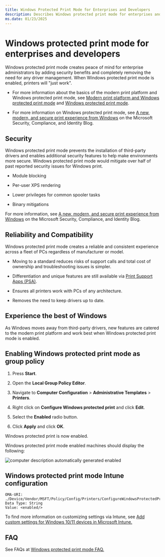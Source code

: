 ```yaml
---
title: Windows Protected Print Mode for Enterprises and Developers
description: Describes Windows protected print mode for enterprises and developers.
ms.date: 01/23/2025
---
```


# Windows protected print mode for enterprises and developers

Windows protected print mode creates peace of mind for enterprise administrators by adding security benefits and completely removing the need for any driver management. When Windows protected print mode is enabled, printers will "just work".  

- For more information about the basics of the modern print platform and Windows protected print mode, see [Modern print platform and Windows protected print mode](modern-print-platform.md) and [Windows protected print mode](windows-protected-print-mode.md).
  
- For more information on Windows protected print mode, see [A new, modern, and secure print experience from Windows](https://techcommunity.microsoft.com/blog/microsoftsecurityandcompliance/a-new-modern-and-secure-print-experience-from-windows/4002645) on the Microsoft Security, Compliance, and Identity Blog.

## Security

Windows protected print mode prevents the installation of third-party drivers and enables additional security features to help make environments more secure. Windows protected print mode would mitigate over half of past reported security issues for Windows print.  

- Module blocking

- Per-user XPS rendering

- Lower privileges for common spooler tasks

- Binary mitigations

For more information, see [A new, modern, and secure print experience from Windows](https://techcommunity.microsoft.com/blog/microsoftsecurityandcompliance/a-new-modern-and-secure-print-experience-from-windows/4002645) on the Microsoft Security, Compliance, and Identity Blog.
  
## Reliability and Compatibility

Windows protected print mode creates a reliable and consistent experience across a fleet of PCs regardless of manufacturer or model.

- Moving to a standard reduces risks of support calls and total cost of ownership and troubleshooting issues is simpler.

- Differentiation and unique features are still available via [Print Support Apps (PSA)](../devapps/print-support-app-design-guide.md).

- Ensures all printers work with PCs of any architecture.

- Removes the need to keep drivers up to date.  

## Experience the best of Windows

As Windows moves away from third-party drivers, new features are catered to the modern print platform and work best when Windows protected print mode is enabled.

## Enabling Windows protected print mode as group policy

1. Press **Start**.

1. Open the **Local Group Policy Editor**.

1. Navigate to **Computer Configuration** > **Administrative Templates** > **Printers**.

1. Right click on **Configure Windows protected print** and click **Edit**.

1. Select the **Enabled** radio button.

1. Click **Apply** and click **OK**.

Windows protected print is now enabled.

Windows protected print mode enabled machines should display the following:

![computer description automatically generated enabled](images/modern-print-platform-image08.png)

## Windows protected print mode Intune configuration

```inf
OMA-URI: ./Device/Vendor/MSFT/Policy/Config/Printers/ConfigureWindowsProtectedPrint
Data Type: String
Value: <enabled/>
```

To find more information on customizing settings via Intune, see [Add custom settings for Windows 10/11 devices in Microsoft Intune.](/mem/intune/configuration/custom-settings-windows-10)

## FAQ

See FAQs at [Windows protected print mode FAQ.](windows-protected-mode-faq.md)
